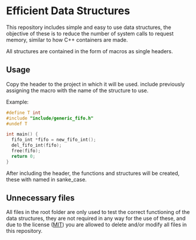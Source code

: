 # Efficient Data Structures

This repository includes simple and easy to use data structures, the objective of these is to reduce the number of system calls to request memory, similar to how C++ containers are made.

All structures are contained in the form of macros as single headers.

## Usage

Copy the header to the project in which it will be used. include previously assigning the macro with the name of the structure to use.

Example:

```C
#define T int
#include "include/generic_fifo.h"
#undef T

int main() {
  fifo_int *fifo = new_fifo_int();
  del_fifo_int(fifo);
  free(fifo);
  return 0;
}
```

After including the header, the functions and structures will be created, these with named in sanke_case.

## Unnecessary files

All files in the root folder are only used to test the correct functioning of the data structures, they are not required in any way for the use of these, and due to the license ([MIT](https://choosealicense.com/licenses/mit/)) you are allowed to delete and/or modify all files in this repository.
